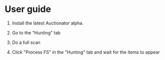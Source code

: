 User guide
==========

1. Install the latest Auctionator alpha.

2. Go to the "Hunting" tab

3. Do a full scan

4. Click "Process FS" in the "Hunting" tab and wait for the items to appear
